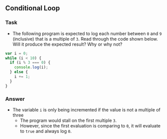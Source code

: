 ## Conditional Loop

### Task
- The following program is expected to log each number between `0` and `9` (inclusive) that is a multiple of `3`. Read through the code shown below. Will it produce the expected result? Why or why not?

```js
var i = 0;
while (i < 10) {
  if (i % 3 === 0) {
    console.log(i);
  } else {
    i += 1;
  }
}
````

### Answer
- The variable `i` is only being incremented if the value is not a multiple of three
  + The program would stall on the first multiple `3`.
  + However, since the first evaluation is comparing to `0`, it will evaluate to `true` and always log `0`.
